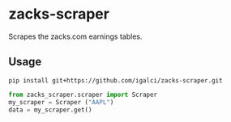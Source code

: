 # zacks-scraper

Scrapes the zacks.com earnings tables.

## Usage

```
pip install git+https://github.com/igalci/zacks-scraper.git
```

```python
from zacks_scraper.scraper import Scraper
my_scraper = Scraper ("AAPL")
data = my_scraper.get()
```